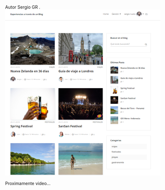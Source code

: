 Autor Sergio GR
.
![Preview](https://raw.githubusercontent.com/sergio-gonzalez11/Laravel-6-Blog-Fronted-Backend-Beta2019/master/demo/Screenshot_3.png)

Proximamente video...
